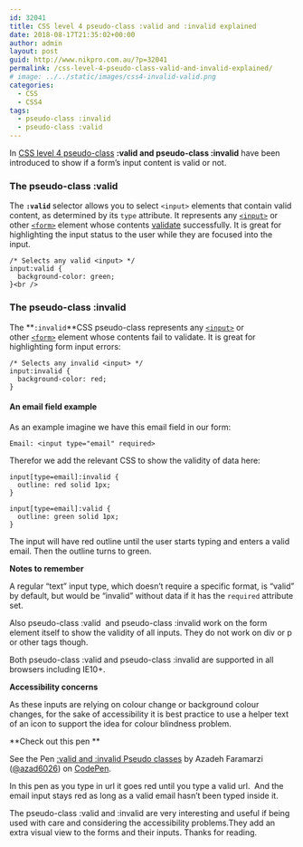 ```yaml
---
id: 32041
title: CSS level 4 pseudo-class :valid and :invalid explained
date: 2018-08-17T21:35:02+00:00
author: admin
layout: post
guid: http://www.nikpro.com.au/?p=32041
permalink: /css-level-4-pseudo-class-valid-and-invalid-explained/
# image: ../../static/images/css4-invalid-valid.png
categories:
  - CSS
  - CSS4
tags:
  - pseudo-class :invalid
  - pseudo-class :valid
---
```

In [CSS level 4 pseudo-class](http://www.nikpro.com.au/the-css4-focus-within-selector-is-explained-with-examples/) **:valid and pseudo-class :invalid** have been introduced to show if a form&#8217;s input content is valid or not.

### The pseudo-class :valid 

The **`:valid`** selector allows you to select `<input>` elements that contain valid content, as determined by its `type` attribute. It represents any [`<input>`](https://developer.mozilla.org/en-US/docs/Web/HTML/Element/input) or other [`<form>`](https://developer.mozilla.org/en-US/docs/Web/HTML/Element/form) element whose contents [validate](https://developer.mozilla.org/en-US/docs/Web/Guide/HTML/HTML5/Constraint_validation) successfully. It is great for highlighting the input status to the user while they are focused into the input.


```
/* Selects any valid <input> */
input:valid {
  background-color: green;
}<br />
```


### The pseudo-class :invalid

The **`:invalid`**CSS pseudo-class represents any [`<input>`](https://developer.mozilla.org/en-US/docs/Web/HTML/Element/input) or other [`<form>`](https://developer.mozilla.org/en-US/docs/Web/HTML/Element/form) element whose contents fail to validate. It is great for highlighting form input errors:


```
/* Selects any invalid <input> */
input:invalid {
  background-color: red;
}
```


#### An email field example

As an example imagine we have this email field in our form:


```
Email: <input type="email" required>
```


Therefor we add the relevant CSS to show the validity of data here:


```
input[type=email]:invalid {
  outline: red solid 1px;
}

input[type=email]:valid {
  outline: green solid 1px;
}
```


The input will have red outline until the user starts typing and enters a valid email. Then the outline turns to green.

**Notes to remember**

A regular “text” input type, which doesn’t require a specific format, is “valid” by default, but would be “invalid” without data if it has the `required` attribute set.

Also pseudo-class :valid  and pseudo-class :invalid work on the form element itself to show the validity of all inputs. They do not work on div or p or other tags though.

Both pseudo-class :valid and pseudo-class :invalid are supported in all browsers including IE10+.

**Accessibility concerns**

As these inputs are relying on colour change or background colour changes, for the sake of accessibility it is best practice to use a helper text of an icon to support the idea for colour blindness problem. 

**Check out this pen **

<p data-height="265" data-theme-id="0" data-slug-hash="mjNRdB" data-default-tab="css,result" data-user="azad6026" data-pen-title=":valid and :invalid Pseudo  classes" class="codepen">
  See the Pen <a href="https://codepen.io/azad6026/pen/mjNRdB/">:valid and :invalid Pseudo classes</a> by Azadeh Faramarzi (<a href="https://codepen.io/azad6026">@azad6026</a>) on <a href="https://codepen.io">CodePen</a>.
</p>

In this pen as you type in url it goes red until you type a valid url.  And the email input stays red as long as a valid email hasn&#8217;t been typed inside it. 

The pseudo-class :valid and :invalid are very interesting and useful if being used with care and considering the accessibility problems.They add an extra visual view to the forms and their inputs. Thanks for reading.